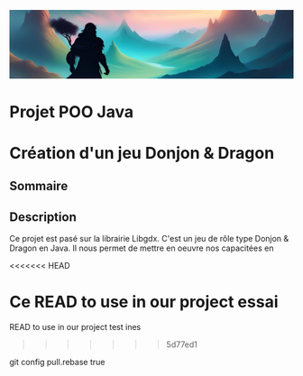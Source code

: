 <p style="text-align:center">
  <img src="images/banniere.png">
</p>

# **Projet POO Java**
# Création d'un jeu Donjon & Dragon

## Sommaire

<a></a>


## Description

<p>Ce projet est pasé sur la librairie  Libgdx. C'est un jeu de rôle type Donjon & Dragon en Java. Il nous permet de mettre en oeuvre nos capacitées en </p>
<<<<<<< HEAD

Ce READ to use in our project essai
=======
READ to use in our project test ines
>>>>>>> 5d77ed1


git config pull.rebase true
